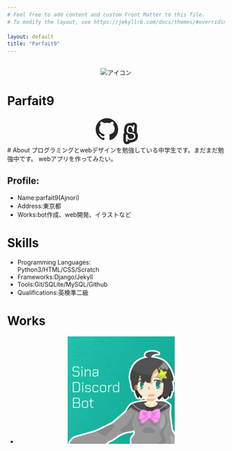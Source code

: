 ```yaml
---
# Feel free to add content and custom Front Matter to this file.
# To modify the layout, see https://jekyllrb.com/docs/themes/#overriding-theme-defaults

layout: default
title: "Parfait9"
---
```


<br>
<center>
  <img src="img/icon1.jpg" alt = "アイコン" width= "200">
</center>  
<h1 class="bigtitle">Parfait9</h1>
<center><div class="icons">
<a href="https://github.com/peachparfait"><svg xmlns="http://www.w3.org/2000/svg" x="0px" y="0px"
width="64" height="64"
viewBox="0 0 226 226"
style=" fill:#000000;"><g fill="none" fill-rule="nonzero" stroke="none" stroke-width="1" stroke-linecap="butt" stroke-linejoin="miter" stroke-miterlimit="10" stroke-dasharray="" stroke-dashoffset="0" font-family="none" font-weight="none" font-size="none" text-anchor="none" style="mix-blend-mode: normal"><path d="M0,226v-226h226v226z" fill="none"></path><g fill="#262626"><path d="M105.9375,14.125c-50.70655,0 -91.8125,41.05078 -91.8125,91.64697c0,40.49903 26.31884,74.87355 62.79005,87.01222c4.57958,0.82763 7.83495,-3.86231 7.83495,-7.39356c0,-2.15186 0.05517,-4.74511 0,-12.35937c-25.54639,5.51758 -33.54687,-12.35937 -33.54687,-12.35937c-4.19336,-10.59375 -9.26953,-13.62842 -9.26953,-13.62842c-8.33155,-5.68309 0.60694,-5.51758 0.60694,-5.51758c9.21436,0.60694 13.95947,8.55225 13.95947,8.55225c7.0625,12.35938 23.0083,11.14551 28.25,8.82813c0,-5.62792 0.60694,-9.71094 2.15186,-12.3042c-28.85694,-5.07617 -44.58203,-21.73925 -44.52686,-44.80273c0.05517,-13.62841 4.74512,-24.22216 12.35938,-32.05713c-3.31055,-4.19336 -5.57275,-18.53906 1.21387,-27.36719c17.04931,0 27.20166,12.3042 27.20166,12.3042c0,0 8.00048,-3.47608 22.73242,-3.47608c14.78711,0 22.73242,3.31055 22.73242,3.31055c0,0 10.20752,-12.13867 27.25683,-12.13867c6.78662,8.82813 4.52442,23.17383 1.87598,27.09131c7.2832,7.66944 11.75244,18.26319 11.75244,32.333c0,23.06348 -15.66992,39.72656 -44.47167,44.74756c1.8208,2.7588 2.09667,6.62109 2.09667,12.35938c0,12.24903 0,23.4497 0,26.48438c0,3.53125 3.2002,8.27637 7.89014,7.39356c36.47119,-12.19386 62.73486,-46.51319 62.73486,-87.01222c0,-50.59619 -41.10595,-91.64697 -91.8125,-91.64697z"></path></g></g></svg></a>
<a href="https://scratch.mit.edu/users/parfait9/"><img src="img/Glow-S.svg" alt = "Scratch" height= "50" class="scratch"></a></div></center>
# About
プログラミングとwebデザインを勉強している中学生です。まだまだ勉強中です。  
webアプリを作ってみたい。

## Profile:
- <span>Name</span>:parfait9(Ajnori)
- <span>Address</span>:東京都
- <span>Works</span>:bot作成、web開発、イラストなど

# Skills
- <div class="long"><span>Programming Languages</span>:<br>Python3/HTML/CSS/Scratch</div>
- <span>Frameworks</span>:Django/Jekyll
- <span>Tools</span>:Git/SQLite/MySQL/Github
- <span>Qualifications</span>:英検準二級

# Works
  <center>
  <ul class="pictures"><li><a href="https://sinakitagami.github.io/"><img src="img/Sina_Square.png" alt = "思惟奈ちゃん公式サイト" width= "248" height="248" ></a></li></ul>
  </center>